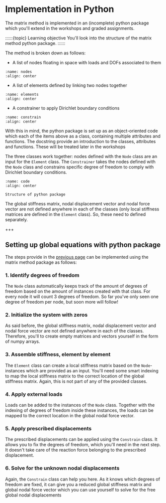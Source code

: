 # Implementation in Python

The matrix method is implemented in an (incomplete) python package which you'll extend in the workshops and graded assignments. 

::::::{topic} Learning objective
You'll look into the structure of the matrix method python package.
::::::

The method is broken down as follows:
- A list of nodes floating in space with loads and DOFs associated to them

```{figure} nodes.svg
:name: nodes
:align: center
```

- A list of elements defined by linking two nodes together

```{figure} elements.svg
:name: elements
:align: center
```

- A constrainer to apply Dirichlet boundary conditions

```{figure} constrain.svg
:name: constrain
:align: center
```

With this in mind, the python package is set up as an object-oriented code which each of the items above as a class, containing multiple attributes and functions. The docstring provide an introduction to the classes, attributes and functions. These will be treated later in the workshops

The three classes work together: nodes defined with the `Node` class are an input for the `Element` class. The `Constrainer` takes the nodes defined with the `Node` class and constrains specific degree of freedom to comply with Dirichlet boundary conditions.

```{figure} code.svg
:name: code
:align: center

Structure of python package
```

The global stiffness matrix, nodal displacement vector and nodal force vector are not defined anywhere in each of the classes (only local stiffness matrices are defined in the `Element` class). So, these need to defined separately.

+++

## Setting up global equations with python package
The steps provide in the [previous page](./directly.md) can be implemented using the matrix method package as follows:

### 1. Identify degrees of freedom
The `Node` class automatically keeps track of the amount of degrees of freedom based on the amount of instances created with that class. For every node it will count 3 degrees of freedom. So far you've only seen one degree of freedom per node, but soon more will follow!

### 2. Initialize the system with zeros
As said before, the global stiffness matrix, nodal displacement vector and nodal force vector are not defined anywhere in each of the classes. Therefore, you'll to create empty matrices and vectors yourself in the form of numpy arrays.

### 3. Assemble stiffness, element by element
The `Element` class can create a local stiffness matrix based on the `Node`-instances which are provided as an input. You'll need some smart indexing to map the local stiffness matrix to the correct location of the global stiffness matrix. Again, this is not part of any of the provided classes.

### 4. Apply external loads
Loads can be added to the instances of the `Node` class. Together with the indexing of degrees of freedom inside these instances, the loads can be mapped to the correct location in the global nodal force vector.

### 5. Apply prescribed displacements
The prescribed displacements can be applied using the `Constrain` class. It allows you to fix the degrees of freedom, which you'll need in the next step. It doesn't take care of the reaction force belonging to the prescribed displacement.

### 6. Solve for the unknown nodal displacements
Again, the `Constrain` class can help you here. As it knows which degrees of freedom are fixed, it can give you a reduced global stiffness matrix and global nodal force vector which you can use yourself to solve for the free global nodal displacements
